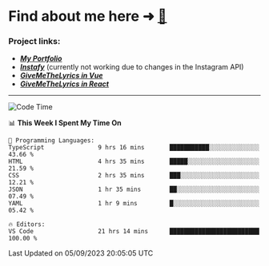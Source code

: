 # Find about me here ➜ [🧑](https://pauabella.dev)

### Project links:
- ***[My Portfolio](https://pauabella.dev)***
- ***[Instafy](https://instafy.me)*** (currently not working due to changes in the Instagram API)
- ***[GiveMeTheLyrics in Vue](https://lyrics.pauabella.dev)***
- ***[GiveMeTheLyrics in React](https://pauabella.dev/GiveMeTheLyrics)***

---
<!--START_SECTION:waka-->
![Code Time](http://img.shields.io/badge/Code%20Time-2%2C416%20hrs%2027%20mins-blue)

📊 **This Week I Spent My Time On** 

```text
💬 Programming Languages: 
TypeScript               9 hrs 16 mins       ███████████░░░░░░░░░░░░░░   43.66 % 
HTML                     4 hrs 35 mins       █████░░░░░░░░░░░░░░░░░░░░   21.59 % 
CSS                      2 hrs 35 mins       ███░░░░░░░░░░░░░░░░░░░░░░   12.21 % 
JSON                     1 hr 35 mins        ██░░░░░░░░░░░░░░░░░░░░░░░   07.49 % 
YAML                     1 hr 9 mins         █░░░░░░░░░░░░░░░░░░░░░░░░   05.42 % 

🔥 Editors: 
VS Code                  21 hrs 14 mins      █████████████████████████   100.00 % 
```


 Last Updated on 05/09/2023 20:05:05 UTC
<!--END_SECTION:waka-->
